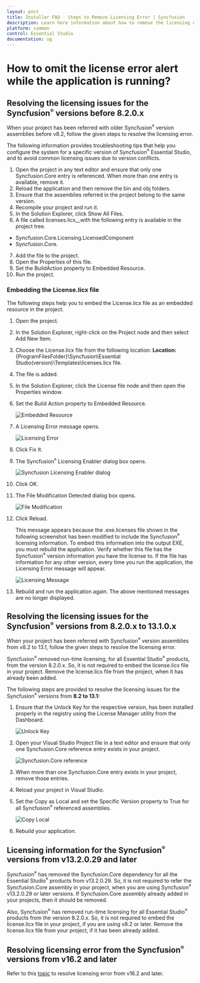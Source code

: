```yaml
---
layout: post
title: Installer FAQ - Steps to Remove Licensing Error | Syncfusion
description: Learn here information about how to remove the licensing error that pops up each time the application is run.
platform: common
control: Essential Studio
documentation: ug
---
```


# How to omit the license error alert while the application is running?


## Resolving the licensing issues for the Syncfusion<sup style="font-size:70%">&reg;</sup>  versions before 8.2.0.x

When your project has been referred with older Syncfusion<sup style="font-size:70%">&reg;</sup>  version assemblies before v8.2, follow the given steps to resolve the licensing error.

The following information provides troubleshooting tips that help you configure the system for a specific version of Syncfusion<sup style="font-size:70%">&reg;</sup>  Essential Studio, and to avoid common licensing issues due to version conflicts.

1. Open the project in any text editor and ensure that only one Syncfusion.Core entry is referenced. When more than one entry is available, remove it.
2. Reload the application and then remove the bin and obj folders. 
3. Ensure that the assemblies referred in the project belong to the same version.
4. Recompile your project and run it.
5. In the Solution Explorer, click Show All Files. 
6. A file called licenses.licx__with the following entry is available in the project tree. 
* Syncfusion.Core.Licensing.LicensedComponent
* Syncfusion.Core. 
7. Add the file to the project.
8. Open the Properties of this file. 
9. Set the BuildAction property to Embedded Resource.
10. Run the project.

###  Embedding the License.licx file

The following steps help you to embed the License.licx file as an embedded resource in the project.

1. Open the project.
2. In the Solution Explorer, right-click on the Project node and then select Add New Item.
3. Choose the License.licx file from the following location:
  **Location:** {ProgramFilesFolder}\Syncfusion\Essential Studio\(version)\Templates\licenses.licx file.

4. The file is added. 
5. In the Solution Explorer, click the License file node and then open the Properties window.
6. Set the Build Action property to Embedded Resource.
   
   ![Embedded Resource](Resolving-the-licensing-Issues-for-the-older-Syncf_images/Resolving-the-licensing-Issues-img1.png)



7. A Licensing Error message opens. 
   
   ![Licensing Error](Resolving-the-licensing-Issues-for-the-older-Syncf_images/Resolving-the-licensing-Issues-img2.jpeg)


8. Click Fix It.

9. The Syncfusion<sup style="font-size:70%">&reg;</sup>  Licensing Enabler dialog box opens. 
   
   ![Syncfusion Licensing Enabler dialog](Resolving-the-licensing-Issues-for-the-older-Syncf_images/Resolving-the-licensing-Issues-img3.jpeg)



10. Click OK.

11. The File Modification Detected dialog box opens. 
    
	![File Modification](Resolving-the-licensing-Issues-for-the-older-Syncf_images/Resolving-the-licensing-Issues-img4.jpeg)



12. Click Reload. 

    This message appears because the .exe.licenses file shown in the following screenshot has been modified to include the Syncfusion<sup style="font-size:70%">&reg;</sup>  licensing information. To embed this information into the output EXE, you must rebuild the application. Verify whether this file has the Syncfusion<sup style="font-size:70%">&reg;</sup>  version information you have the license to. If the file has information for any other version, every time you run the application, the Licensing Error message will appear.  
    
	![Licensing Message](Resolving-the-licensing-Issues-for-the-older-Syncf_images/Resolving-the-licensing-Issues-img5.jpeg)



13. Rebuild and run the application again. The above mentioned messages are no longer displayed.

## Resolving the licensing issues for the Syncfusion<sup style="font-size:70%">&reg;</sup>  versions from 8.2.0.x to 13.1.0.x

When your project has been referred with Syncfusion<sup style="font-size:70%">&reg;</sup>  version assemblies from v8.2 to 13.1, follow the given steps to resolve the licensing error.

Syncfusion<sup style="font-size:70%">&reg;</sup> removed run-time licensing, for all Essential Studio<sup style="font-size:70%">&reg;</sup>  products, from the version 8.2.0.x. So, it is not required to embed the license.licx file in your project. Remove the license.licx file from the project, when it has already been added.
 

The following steps are provided to resolve the licensing issues for the Syncfusion<sup style="font-size:70%">&reg;</sup>  versions from **8.2 to 13.1:**

1. Ensure that the Unlock Key for the respective version, has been installed properly in the registry using the License Manager utility from the Dashboard.
   
   ![Unlock Key](Resolving-the-licensing-issues-for-the-Syncfusion-_images/Resolving-the-licensing-issues_img1.png)



2. Open your Visual Studio Project file in a text editor and ensure that only one Syncfusion.Core reference entry exists in your project.
   
   ![Syncfusion.Core reference](Resolving-the-licensing-issues-for-the-Syncfusion-_images/Resolving-the-licensing-issues_img2.png)



3. When more than one Syncfusion.Core entry exists in your project, remove those entries.

4. Reload your project in Visual Studio.

5. Set the Copy as Local and set the Specific Version property to True for all Syncfusion<sup style="font-size:70%">&reg;</sup>  referenced assemblies.
   
   ![Copy Local](Resolving-the-licensing-issues-for-the-Syncfusion-_images/Resolving-the-licensing-issues_img3.png)



6. Rebuild your application.


## Licensing information for the Syncfusion<sup style="font-size:70%">&reg;</sup>  versions from v13.2.0.29 and later

Syncfusion<sup style="font-size:70%">&reg;</sup> has removed the Syncfusion.Core dependency for all the Essential Studio<sup style="font-size:70%">&reg;</sup>  products from v13.2.0.29. So, it is not required to refer the Syncfusion.Core assembly in your project, when you are using Syncfusion<sup style="font-size:70%">&reg;</sup>  v13.2.0.29 or later versions. If Syncfusion.Core assembly already added in your projects, then it should be removed.

Also, Syncfusion<sup style="font-size:70%">&reg;</sup>  has removed run-time licensing for all Essential Studio<sup style="font-size:70%">&reg;</sup>  products from the version 8.2.0.x. So, it is not required to embed the license.licx file in your project, if you are using v8.2 or later. Remove the license.licx file from your project, if it has been already added.

## Resolving licensing error from the Syncfusion<sup style="font-size:70%">&reg;</sup>  versions from v16.2 and later

Refer to this [topic](https://help.syncfusion.com/common/essential-studio/licensing/licensing-errors) to resolve licensing error from v16.2 and later.